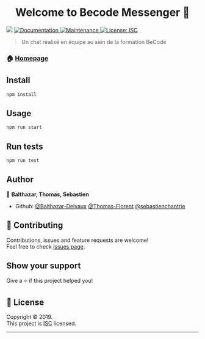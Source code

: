 <h1 align="center">Welcome to Becode Messenger 👋</h1>
<p>
  <img src="https://img.shields.io/badge/version-1.0.0-blue.svg?cacheSeconds=2592000" />
  <a href="https://github.com/Balthazar-Delvaux/BeCodeMessenger#readme">
    <img alt="Documentation" src="https://img.shields.io/badge/documentation-yes-brightgreen.svg" target="_blank" />
  </a>
  <a href="https://github.com/Balthazar-Delvaux/BeCodeMessenger/graphs/commit-activity">
    <img alt="Maintenance" src="https://img.shields.io/badge/Maintained%3F-yes-green.svg" target="_blank" />
  </a>
  <a href="https://github.com/Balthazar-Delvaux/BeCodeMessenger/blob/master/LICENSE">
    <img alt="License: ISC" src="https://img.shields.io/badge/License-ISC-yellow.svg" target="_blank" />
  </a>
</p>

> Un chat réalisé en équipe au sein de la formation BeCode

### 🏠 [Homepage](https://github.com/Balthazar-Delvaux/BeCodeMessenger#readme)

## Install

```sh
npm install
```

## Usage

```sh
npm run start
```

## Run tests

```sh
npm run test
```

## Author

👤 **Balthazar, Thomas, Sebastien**

* Github: [@Balthazar-Delvaux](https://github.com/Balthazar-Delvaux)
[@Thomas-Florent](https://github.com/Thomas-Florent)
[@sebastienchantrie](https://github.com/sebastienchantrie)

## 🤝 Contributing

Contributions, issues and feature requests are welcome!<br />Feel free to check [issues page](https://github.com/Balthazar-Delvaux/BeCodeMessenger/issues).

## Show your support

Give a ⭐️ if this project helped you!

## 📝 License

Copyright © 2019.<br />
This project is [ISC](https://github.com/Balthazar-Delvaux/BeCodeMessenger/blob/master/LICENSE) licensed.

***

